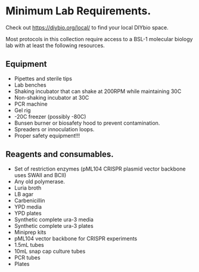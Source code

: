 # Minimum Lab Requirements.

Check out https://diybio.org/local/ to find your local DIYbio space.

Most protocols in this collection require access to a BSL-1 molecular biology lab with at least the following resources. 

## Equipment

* Pipettes and sterile tips
* Lab benches
* Shaking incubator that can shake at 200RPM while maintaining 30C
* Non-shaking incubator at 30C
* PCR machine
* Gel rig
* -20C freezer (possibly -80C)
* Bunsen burner or biosafety hood to prevent contamination.
* Spreaders or innoculation loops.
* Proper safety equipment!!!

## Reagents and consumables.

* Set of restriction enzymes (pML104 CRISPR plasmid vector backbone uses SWAII and BCII)
* Any old polymerase.
* Luria broth
* LB agar
* Carbenicillin
* YPD media
* YPD plates
* Synthetic complete ura-3 media
* Synthetic complete ura-3 plates
* Miniprep kits
* pML104 vector backbone for CRISPR experiments
* 1.5mL tubes
* 10mL snap cap culture tubes
* PCR tubes
* Plates
